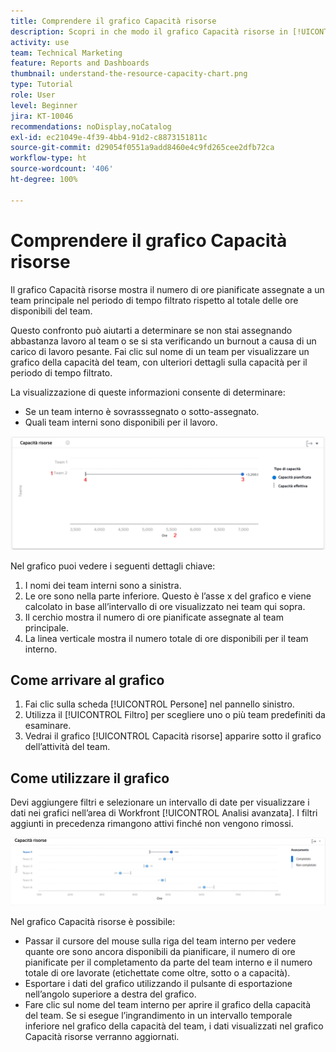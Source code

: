 ```yaml
---
title: Comprendere il grafico Capacità risorse
description: Scopri in che modo il grafico Capacità risorse in [!UICONTROL Analisi avanzata] mostra il numero di ore pianificate assegnate a un team principale entro il periodo di tempo filtrato rispetto al totale delle ore disponibili del team.
activity: use
team: Technical Marketing
feature: Reports and Dashboards
thumbnail: understand-the-resource-capacity-chart.png
type: Tutorial
role: User
level: Beginner
jira: KT-10046
recommendations: noDisplay,noCatalog
exl-id: ec21049e-4f39-4bb4-91d2-c8873151811c
source-git-commit: d29054f0551a9add8460e4c9fd265cee2dfb72ca
workflow-type: ht
source-wordcount: '406'
ht-degree: 100%

---
```


# Comprendere il grafico Capacità risorse

Il grafico Capacità risorse mostra il numero di ore pianificate assegnate a un team principale nel periodo di tempo filtrato rispetto al totale delle ore disponibili del team.

Questo confronto può aiutarti a determinare se non stai assegnando abbastanza lavoro al team o se si sta verificando un burnout a causa di un carico di lavoro pesante. Fai clic sul nome di un team per visualizzare un grafico della capacità del team, con ulteriori dettagli sulla capacità per il periodo di tempo filtrato.

La visualizzazione di queste informazioni consente di determinare:

* Se un team interno è sovrasssegnato o sotto-assegnato.
* Quali team interni sono disponibili per il lavoro.

![Immagine che mostra un grafico della capacità delle risorse con i numeri nelle aree descritte nei punti elenco seguenti](assets/section-3-2.png)

Nel grafico puoi vedere i seguenti dettagli chiave:

1. I nomi dei team interni sono a sinistra.
1. Le ore sono nella parte inferiore. Questo è l’asse x del grafico e viene calcolato in base all’intervallo di ore visualizzato nei team qui sopra.
1. Il cerchio mostra il numero di ore pianificate assegnate al team principale.
1. La linea verticale mostra il numero totale di ore disponibili per il team interno.

## Come arrivare al grafico

1. Fai clic sulla scheda [!UICONTROL Persone] nel pannello sinistro.
1. Utilizza il [!UICONTROL Filtro] per scegliere uno o più team predefiniti da esaminare.
1. Vedrai il grafico [!UICONTROL Capacità risorse] apparire sotto il grafico dell’attività del team.

## Come utilizzare il grafico

Devi aggiungere filtri e selezionare un intervallo di date per visualizzare i dati nei grafici nell’area di Workfront [!UICONTROL Analisi avanzata]. I filtri aggiunti in precedenza rimangono attivi finché non vengono rimossi.

![Immagine che mostra un grafico della capacità delle risorse](assets/section-3-3.png)

Nel grafico Capacità risorse è possibile:

* Passar il cursore del mouse sulla riga del team interno per vedere quante ore sono ancora disponibili da pianificare, il numero di ore pianificate per il completamento da parte del team interno e il numero totale di ore lavorate (etichettate come oltre, sotto o a capacità).
* Esportare i dati del grafico utilizzando il pulsante di esportazione nell’angolo superiore a destra del grafico.
* Fare clic sul nome del team interno per aprire il grafico della capacità del team. Se si esegue l’ingrandimento in un intervallo temporale inferiore nel grafico della capacità del team, i dati visualizzati nel grafico Capacità risorse verranno aggiornati.
